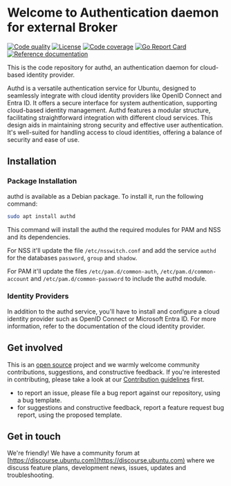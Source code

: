# Welcome to Authentication daemon for external Broker

[actions-image]: https://github.com/ubuntu/authd/actions/workflows/qa.yaml/badge.svg
[actions-url]: https://github.com/ubuntu/authd/actions?query=workflow%3AQA

[license-image]: https://img.shields.io/badge/License-GPL3.0-blue.svg

[codecov-image]: https://codecov.io/gh/ubuntu/authd/graph/badge.svg
[codecov-url]: https://codecov.io/gh/ubuntu/authd

[reference-documentation-image]: https://pkg.go.dev/badge/github.com/ubuntu/authd.svg
[reference-documentation-url]: https://pkg.go.dev/github.com/ubuntu/authd

[goreport-image]: https://goreportcard.com/badge/github.com/ubuntu/authd
[goreport-url]: https://goreportcard.com/report/github.com/ubuntu/authd

[![Code quality][actions-image]][actions-url]
[![License][license-image]](COPYING)
[![Code coverage][codecov-image]][codecov-url]
[![Go Report Card][goreport-image]][goreport-url]
[![Reference documentation][reference-documentation-image]][reference-documentation-url]

This is the code repository for authd, an authentication daemon for cloud-based identity provider.

Authd is a versatile authentication service for Ubuntu, designed to seamlessly integrate with cloud identity providers like OpenID Connect and Entra ID. It offers a secure interface for system authentication, supporting cloud-based identity management. Authd features a modular structure, facilitating straightforward integration with different cloud services. This design aids in maintaining strong security and effective user authentication. It's well-suited for handling access to cloud identities, offering a balance of security and ease of use.

## Installation

### Package Installation

authd is available as a Debian package. To install it, run the following command:

```bash
sudo apt install authd
```

This command will install the authd the required modules for PAM and NSS and its dependencies.

For NSS it'll update the file ```/etc/nsswitch.conf``` and add the service ```authd``` for the databases ```password```, ```group``` and ```shadow```.

For PAM it'll update the files ```/etc/pam.d/common-auth```, ```/etc/pam.d/common-account``` and ```/etc/pam.d/common-password``` to include the authd module.

### Identity Providers

In addition to the authd service, you'll have to install and configure a cloud identity provider such as OpenID Connect or Microsoft Entra ID. For more information, refer to the documentation of the cloud identity provider.

## Get involved

This is an [open source](COPYING) project and we warmly welcome community contributions, suggestions, and constructive feedback. If you're interested in contributing, please take a look at our [Contribution guidelines](CONTRIBUTING.md) first.

- to report an issue, please file a bug report against our repository, using a bug template.
- for suggestions and constructive feedback, report a feature request bug report, using the proposed template.

## Get in touch

We're friendly! We have a community forum at [https://discourse.ubuntu.com](https://discourse.ubuntu.com) where we discuss feature plans, development news, issues, updates and troubleshooting.

